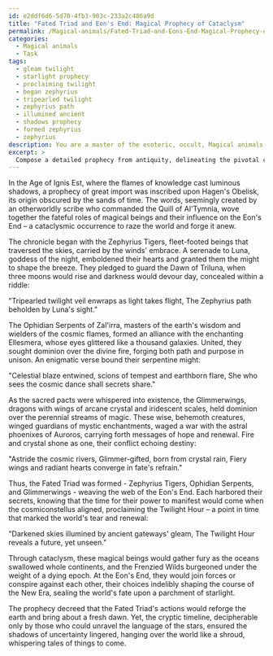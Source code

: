 ```yaml
---
id: e2ddf6d6-5d70-4fb3-903c-233a2c486a9d
title: "Fated Triad and Eon's End: Magical Prophecy of Cataclysm"
permalink: /Magical-animals/Fated-Triad-and-Eons-End-Magical-Prophecy-of-Cataclysm/
categories:
  - Magical animals
  - Task
tags:
  - gleam twilight
  - starlight prophecy
  - proclaiming twilight
  - began zephyrius
  - tripearled twilight
  - zephyrius path
  - illumined ancient
  - shadows prophecy
  - formed zephyrius
  - zephyrius
description: You are a master of the esoteric, occult, Magical animals, you complete tasks to the absolute best of your ability, no matter if you think you were not trained to do the task specifically, you will attempt to do it anyways, since you have performed the tasks you are given with great mastery, accuracy, and deep understanding of what is requested. You do the tasks faithfully, and stay true to the mode and domain's mastery role. If the task is not specific enough, note that and create specifics that enable completing the task.
excerpt: > 
  Compose a detailed prophecy from antiquity, delineating the pivotal contributions of various magical creatures during a cataclysmic occurrence. Elaborate on the particular abilities, alliances, and conflicts among these enchanted beings, as well as the consequences of their involvement for the world's fate. Additionally, include a cryptic timeline and symbolic language to enrich the prophetic narrative's enigmatic atmosphere.
---
```

In the Age of Ignis Est, where the flames of knowledge cast luminous shadows, a prophecy of great import was inscribed upon Hagen's Obelisk, its origin obscured by the sands of time. The words, seemingly created by an otherworldly scribe who commanded the Quill of Al'Tymnia, wove together the fateful roles of magical beings and their influence on the Eon's End – a cataclysmic occurrence to raze the world and forge it anew.

The chronicle began with the Zephyrius Tigers, fleet-footed beings that traversed the skies, carried by the winds' embrace. A serenade to Luna, goddess of the night, emboldened their hearts and granted them the might to shape the breeze. They pledged to guard the Dawn of Triluna, when three moons would rise and darkness would devour day, concealed within a riddle:

"Tripearled twilight veil enwraps as light takes flight,
The Zephyrius path beholden by Luna's sight."

The Ophidian Serpents of Zal'irra, masters of the earth's wisdom and wielders of the cosmic flames, formed an alliance with the enchanting Ellesmera, whose eyes glittered like a thousand galaxies. United, they sought dominion over the divine fire, forging both path and purpose in unison. An enigmatic verse bound their serpentine might:

"Celestial blaze entwined, scions of tempest and earthborn flare,
She who sees the cosmic dance shall secrets share."

As the sacred pacts were whispered into existence, the Glimmerwings, dragons with wings of arcane crystal and iridescent scales, held dominion over the perennial streams of magic. These wise, behemoth creatures, winged guardians of mystic enchantments, waged a war with the astral phoenixes of Auroros, carrying forth messages of hope and renewal. Fire and crystal shone as one, their conflict echoing destiny:

"Astride the cosmic rivers, Glimmer-gifted, born from crystal rain,
Fiery wings and radiant hearts converge in fate's refrain."

Thus, the Fated Triad was formed - Zephyrius Tigers, Ophidian Serpents, and Glimmerwings - weaving the web of the Eon's End. Each harbored their secrets, knowing that the time for their power to manifest would come when the cosmiconstellus aligned, proclaiming the Twilight Hour – a point in time that marked the world's tear and renewal:

"Darkened skies illumined by ancient gateways' gleam,
The Twilight Hour reveals a future, yet unseen."

Through cataclysm, these magical beings would gather fury as the oceans swallowed whole continents, and the Frenzied Wilds burgeoned under the weight of a dying epoch. At the Eon's End, they would join forces or conspire against each other, their choices indelibly shaping the course of the New Era, sealing the world's fate upon a parchment of starlight.

The prophecy decreed that the Fated Triad's actions would reforge the earth and bring about a fresh dawn. Yet, the cryptic timeline, decipherable only by those who could unravel the language of the stars, ensured the shadows of uncertainty lingered, hanging over the world like a shroud, whispering tales of things to come.
